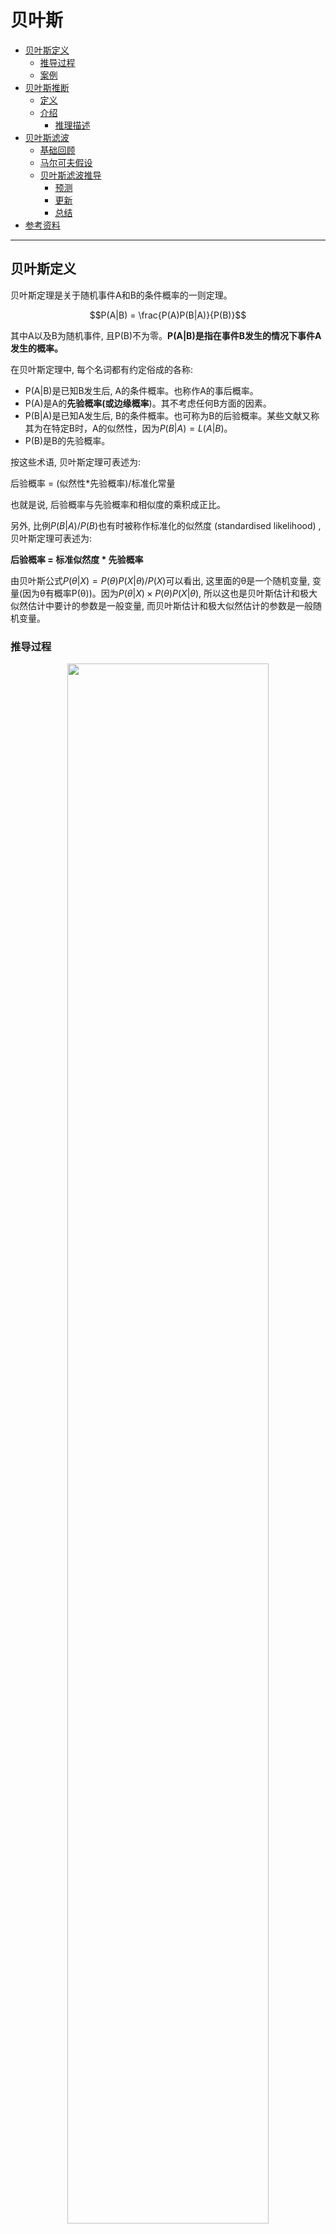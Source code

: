 # 贝叶斯

- [贝叶斯定义](#贝叶斯定义)
  - [推导过程](#推导过程)
  - [案例](#案例)
- [贝叶斯推断](#贝叶斯推断)
  - [定义](#定义)
  - [介绍](#介绍)
    - [推理描述](#推理描述)
- [贝叶斯滤波](#贝叶斯滤波)
  - [基础回顾](#基础回顾)
  - [马尔可夫假设](#马尔可夫假设)
  - [贝叶斯滤波推导](#贝叶斯滤波推导)
    - [预测](#预测)
    - [更新](#更新)
    - [总结](#总结)
- [参考资料](#参考资料)

---

## 贝叶斯定义

贝叶斯定理是关于随机事件A和B的条件概率的一则定理。

$$P(A|B) = \frac{P(A)P(B|A)}{P(B)}$$

其中A以及B为随机事件, 且P(B)不为零。**P(A|B)是指在事件B发生的情况下事件A发生的概率。**

在贝叶斯定理中, 每个名词都有约定俗成的各称:

- P(A|B)是已知B发生后, A的条件概率。也称作A的事后概率。
- P(A)是A的**先验概率(**或**边缘概率**)。其不考虑任何B方面的因素。
- P(B|A)是已知A发生后, B的条件概率。也可称为B的后验概率。某些文献又称其为在特定B时，A的似然性，因为$P(B|A)=L(A|B)$。
- P(B)是B的先验概率。

按这些术语, 贝叶斯定理可表述为:

后验概率 = (似然性*先验概率)/标准化常量

也就是说, 后验概率与先验概率和相似度的乘积成正比。

另外, 比例$P(B|A)/P(B)$也有时被称作标准化的似然度 (standardised likelihood) , 贝叶斯定理可表述为:

**后验概率 = 标准似然度 * 先验概率**

由贝叶斯公式$P(θ|X)=P(θ)P(X|θ)/P(X)$可以看出, 这里面的θ是一个随机变量, 变量(因为θ有概率P(θ))。因为$P(θ|X)×P(θ)P(X|θ)$, 所以这也是贝叶斯估计和极大似然估计中要计的参数是一般变量, 而贝叶斯估计和极大似然估计的参数是一般随机变量。


### 推导过程

<div align=center>
<img src="images/20240329094554.png" width="80%" >
</div>


### 案例

<div align=center>
<img src="images/20240329094839.png" width="80%" >
</div>

> 如果对这15个人再测一次，阳性人员为真正吸毒者的概率是多少？
> 
> $P(D|+)=\frac{P(+|D)*P(D)}{P(+|D)*P(D)+P(+|N)*P(N)}=\frac{0.3322*0.99}{0.3322*0.99+(1-0.3322)*0.01}=0.98$


---

## 贝叶斯推断

### 定义

**贝叶斯推断将后验概率（考虑相关证据或数据后, 某一事件的条件概率）作为先验概率（考虑相关证据或数据前, 某一事件不确定性的概率）和似然函数（由观测数据的统计模型（概率模型）推导而得）这两个前因导出的结果**。贝叶斯推断根据贝叶斯定理计算后验概率：

$$  
P(H \mid E)=\frac{P(E \mid H) \cdot P(H)}{P(E)}  
$$

其中

- `|` 表示将某事件成立作为条件（因此 `(A | B)` 表示"假定 B 事件成立下, A 事件发生"）
- `H` 表示假说, 其概率可能会受实验数据（以下会称为证据）影响。一般来说会有许多互相矛盾的假说，任务是要确认哪一个假说可能性最高。
- `E` 表示证据。证据对应新的数据, 也就是还没用来计算先验概率的数据。
- `P(H)`，先验概率, 是观察到数据 `E`（目前证据）之前, 假说 `H` 的概率。
- `P(H | E)`，后验概率, 是在给定证据 `E` 之后, 假说 `H` 的概率, 是希望求得的资讯, 也就是在有目前证据时, 假说 `H` 的概率。
- `P(E | H)` 是假定 `H` 成立时, 观察到 `E` 的概率。在 `H` 不变时, 这是 `E` 的函数, 也是似然函数, 指出在给定假设下假说和证据的相容程度。似然函数是证据 `E` 的函数，而后验概率是假说 `H` 的函数。
- `P(E)` 有时会称为边缘似然率。此系数对所有可能的假说都是定值, 因此在判断不同假说的相对概率时, 不会用到这个系数中。

针对不同的 `H` 数值, 只有 `P(H)` 和 `P(E | H)`（都在分子）会影响 `P(H | E)` 的数值。假说的后验概率和其先验概率（固有似然率）和新产生的似然率（假说和新得到证据的相容性）乘积成正比。

贝叶斯定理也可以写成下式:

$$  
P(H \mid E)=\frac{P(E \mid H)}{P(E)} \cdot P(H)  
$$

其中系数 `P(E | H) / P(E)` 可以解释成 `E` 对 `H` 概率的影响。


### 介绍

- $x$ 是数据点, 可能是一个有许多数值形成的向量。
- $\theta$ 是数据点分布的参数, 也就是说 $x \sim p(x \mid \theta)$ 。这也有可能是参数形成的向量。
- $\alpha$ 是参数的超参数, 也就是说 $\theta \sim p(\theta \mid \alpha)$ 。这也有可能是超参数形成的向量。
- $\mathbf{X}$, 由观测到的 $n$ 个数据点组成的一组数据, $x_{1}, \ldots, x_{n}$。
- $\tilde{x}$ ，需预测分布的新数据点。

#### 推理描述 

- **先验分布**是在观测资料前的参数分布 $p(\theta \mid \alpha)$ 。
- 先验分布可能不容易确认,此时可以用杰佛里斯事前分配在更新较新的观测值时,先获得后验分布。
- 取样分布是以观测资料的条件, 其参数的分布 $p(\mathbf{X} \mid \theta)$ 。这也称为似然函数, 尤其是视为是参数的函数时, 有时会写成 $\mathrm{L}(\theta \mid \mathbf{X})=p(\mathbf{X} \mid \theta)$ 。
- **边缘似然率**（有时也称为证据）是观测资料在参数上的边缘分布 $p(\mathbf{X} \mid \alpha)=\int_{\theta} p(\mathbf{X} \mid \theta) p(\theta \mid \alpha) \mathrm{d} \theta$ 。
- **后验分布**是考虑观测资料后的参数分布。可以由贝叶斯定理确认,也是贝叶斯推断的核心:
$$
p(\theta \mid \mathbf{X}, \alpha)=\frac{p(\mathbf{X} \mid \theta) p(\theta \mid \alpha)}{p(\mathbf{X} \mid \alpha)} \propto p(\mathbf{X} \mid \theta) p(\theta \mid \alpha)
$$

若用文字表示,即为"后验和先验及似然率的乘积成正比",有时也会写成"**后验 = 先验 $\times$ 似然率**, 在有证据的情形下"。


## 贝叶斯滤波

### 基础回顾

1. $X$ : 表示一个随机变量, 如果它有有限个可能的取值 $\left\{x_{1}, x_{2}, \cdots, x_{n}\right\}$.  
2. $p\left(X=x_{i}\right)$ :表示变量 $X$ 的值为 $x_{i}$ 的概率。  
3. $p(\cdot)$ : 称为**概率质量函数**(probability mass function).  
例如: 一个家里有 3 个房间, 机器人在各个房间的概率为 $p($ room $)=\{0.1,0.3,0.6\}$.  
4. 如果 $X$ 在连续空间取值, $p(x)$ 称为**概率密度函数**(probability density function),

$$
p(x ∈ (a,b)) = {\int_a^b}p(x)dx
$$

<div align=center>
<img src="images/20240329103256.png" width="60%" >
</div>


> 注：概率质量函数针对的是离散变量，概率密度函数针对的是连续变量。

5. 联合概率: $p(X=x$ and $Y=y)=p(x, y)$, 称为联合概率密度分布。如果 $X$ 和 $Y$ 是相互独立的随机变量, $p(x, y)=p(x) p(y)$ 。  
   > 联合概率表示两个事件共同发生的概率。A与B的联合概率表示为$P(A \cap B)$，也可以表示为$P(A,B)$.
6. 条件概率: $p(X=x \mid Y=y)$ 是在已知 $Y=y$ 的条件下, 计算 $X=x$ 的概率。  
    $$  
    \begin{array}{c}  
    p(x \mid y)=p(x, y) / p(y) \\  
    p(x, y)=p(x \mid y) p(y)=p(y \mid x) p(x)  
    \end{array}  
    $$  
    
    如果 $x$ 和 $y$ 相互独立，则:  
    $$  
    p(x \mid y)=p(x)  
    $$  

    > **条件概率**就是事件A在事件B发生的条件下发生的概率。条件概率表示为$P(A|B)$，读作“A在B发生的条件下发生的概率”。
7. **全概率公式**:  
  
    **离散情况下**:  
    $$  
    p(x)=\sum_{y} p(x, y)=\sum_{y} p(x \mid y) p(y)  
    $$  
    
    **连续情况下**:  
    $$  
    p(x)=\int p(x, y) dy=\int p(x \mid y) p(y) dy  
    $$

### 马尔可夫假设
A state $x_t$ will be called complete if it is the best predictor of the future. Put differently, completeness entails that knowledge of past states, measurements, or controls carry no additional information that would help us to predict the future more accurately. It it important to notice that our definition of completeness does not require the future to be a deterministic function of the state. Temporal processes that meet these conditions are commonly known as Markov chains.

参考：Probabilistic Robotics, by Sebastian Thrun, 2.3.1 State

由马尔可夫假设可得到一些结论, 如:  

$$  
\begin{aligned}  
p\left(x_{t} \mid x_{0: t-1}, z_{1: t-1}, u_{1: t}\right) & =p\left(x_{t} \mid x_{t-1}, u_{t}\right) \\  
p\left(z_{t} \mid x_{0: t}, z_{1: t-1}, u_{1: t}\right) & =p\left(z_{t} \mid x_{t}\right)  
\end{aligned}  
$$  
  
注 1：**前一个式子表明系统当前状态仅和上一个状态及系统当前控制量有关**。  
注 2: **后一个式子表明系统的测量值仅和当前状态有关, 状态$x_{t}$足够预测$z_{t}$**。  
注 3：这两个式子右边都是系统参数（是已知的）, 其中 $p\left(x_{t} \mid x_{t-1}, u_{t}\right)$ 就是系统控制量模型参数, 而 $p\left(z_{t} \mid x_{t}\right)$ 是系统传感器模型参数。


### 贝叶斯滤波推导

#### 预测

第一步, 预测过程, 即由 $p\left(x_{t-1} \mid u_{1: t-1}, z_{1: t-1}\right)$ （也就是 $\left.\operatorname{bel}\left(x_{t-1}\right)\right)$ 推导出 $p\left(x_{t} \mid u_{1: t}, z_{1: t-1}\right)$ 。我们把 $p\left(x_{t} \mid u_{1: t}, z_{1: t-1}\right)$ 记作 $\overline{b e l}\left(x_{t}\right)$ 。**由全概率公式(Law of Total Probability)可得**:  
$$  
\begin{aligned}  
\overline{\operatorname{bel}}\left(x_{t}\right) & =p\left(x_{t} \mid u_{1: t}, z_{1: t-1}\right) \\  
& \stackrel{\text { Total Prob. }}{=} \int p\left(x_{t} \mid x_{t-1}, u_{1: t}, z_{1: t-1}\right) p\left(x_{t-1} \mid u_{1: t}, z_{1: t-1}\right) \mathrm{d} x_{t-1}  
\end{aligned}  
$$  
  
由**马尔可夫假设**, 有: 
$$
p\left(x_{t} \mid x_{t-1}, u_{1: t}, z_{1: t-1}\right)=p\left(x_{t} \mid x_{t-1}, u_{t}\right)
$$

观察上式中的 $p\left(x_{t-1} \mid u_{1: t}, z_{1: t-1}\right)$, 由于 $u_{t}$ 显然不会对过去的状态 $x_{t-1}$ 产生影响, 所以可以去掉它（因为如果 $A, B$ 相互独立, 有 $P(A \mid B)=P(A))$, 从而有: $p\left(x_{t-1} \mid u_{1: t}, z_{1: t-1}\right)=p\left(x_{t-1} \mid u_{1: t-1}, z_{1: t-1}\right)$综上, 有:  
$$  
\begin{aligned}  
\overline{\operatorname{bel}}\left(x_{t}\right) & =\int p\left(x_{t} \mid x_{t-1}, u_{1: t}, z_{1: t-1}\right) p\left(x_{t-1} \mid u_{1: t}, z_{1: t-1}\right) \mathrm{d} x_{t-1} \\  
& \stackrel{\text { Markov }}{=} \int p\left(x_{t} \mid x_{t-1}, u_{t}\right) p\left(x_{t-1} \mid u_{1: t}, z_{1: t-1}\right) \mathrm{d} x_{t-1} \\  
& =\int p\left(x_{t} \mid x_{t-1}, u_{t}\right) p\left(x_{t-1} \mid u_{1: t-1}, z_{1: t-1}\right) \mathrm{d} x_{t-1} \\  
& =\int p\left(x_{t} \mid x_{t-1}, u_{t}\right) \operatorname{bel}\left(x_{t-1}\right) \mathrm{d} x_{t-1}  
\end{aligned}  
$$


#### 更新

第二步, 更新过程, 即由 $p\left(x_{t} \mid u_{1: t}, z_{1: t-1}\right)$ 推导出 $p\left(x_{t} \mid u_{1: t}, z_{1: t}\right)$ （也就是 $\operatorname{bel}\left(x_{t}\right) ） 。$  
由**贝叶斯公式可以推导出** $p(x \mid y, z)=\frac{p(y \mid x, z) p(x \mid z)}{p(y \mid z)}$ （这个式子称为 Bayes Rule with Background Knowledge）, 利用这个结论可得: 

$$  
\begin{aligned}  
\operatorname{bel}\left(x_{t}\right) & =p\left(x_{t} \mid u_{1: t}, z_{1: t}\right) \\  
& =\frac{p\left(z_{t} \mid x_{t}, u_{1: t}, z_{1: t-1}\right) p\left(x_{t} \mid u_{1: t}, z_{1: t-1}\right)}{p\left(z_{t} \mid u_{1: t}, z_{1: t-1}\right)} \\  
& =\eta p\left(z_{t} \mid x_{t}, u_{1: t}, z_{1: t-1}\right) p\left(x_{t} \mid u_{1: t}, z_{1: t-1}\right)  
\end{aligned}  
$$  
  
其中, $\eta$ 可看做是归一化常数, 它当 $x_{t}$ 取不同可能状态时是不变的, 所以保证 $x_{t}$ 取所有可能状态时 $\operatorname{bel}\left(x_{t}\right)$ 相加为 1 即可。 

由**马尔可夫假设**, 有: $p\left(z_{t} \mid x_{t}, u_{1: t}, z_{1: t-1}\right)=p\left(z_{t} \mid x_{t}\right)$ ，所以：  

$$  
\begin{aligned}  
\operatorname{bel}\left(x_{t}\right) & =\eta p\left(z_{t} \mid x_{t}, u_{1: t}, z_{1: t-1}\right) p\left(x_{t} \mid u_{1: t}, z_{1: t-1}\right) \\  
& \stackrel{\text { Markov }}{=} \eta p\left(z_{t} \mid x_{t}\right) p\left(x_{t} \mid u_{1: t}, z_{1: t-1}\right) \\  
& =\eta p\left(z_{t} \mid x_{t}\right) \overline{\operatorname{bel}}\left(x_{t}\right)  
\end{aligned}  
$$  
  
#### 总结

结合第一步和第二步, 我们已经推导出贝叶斯滤波的递推公式为: 

$$  
\operatorname{bel}\left(x_{t}\right)=\eta p\left(z_{t} \mid x_{t}\right) \int p\left(x_{t} \mid x_{t-1}, u_{t}\right) \operatorname{bel}\left(x_{t-1}\right) \mathrm{d} x_{t-1}  
$$

> 后验 = 似然 *（转态转移 * 先验）


## 参考资料
- [Bayes Filter](https://aandds.com/blog/bayes-filter.html)